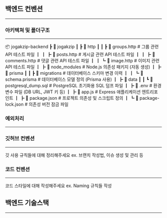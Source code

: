## 백엔드 컨벤션
---

### 아키텍쳐 및 폴더구조
---
📦 jogakzip-backend
 ┣ 📂 jogakzip
 ┃ ┣ 📂 http
 ┃ ┃ ┣ 📄 groups.http        # 그룹 관련 API 테스트 파일
 ┃ ┃ ┣ 📄 posts.http         # 게시글 관련 API 테스트 파일
 ┃ ┃ ┣ 📄 comments.http      # 댓글 관련 API 테스트 파일
 ┃ ┃ ┗ 📄 image.http         # 이미지 관련 API 테스트 파일
 ┃ ┣ 📂 node_modules         # Node.js 의존성 패키지 (자동 생성)
 ┃ ┣ 📂 prisma
 ┃ ┃ ┣ 📂 migrations         # 데이터베이스 스키마 변경 이력
 ┃ ┃ ┗ 📄 schema.prisma      # 데이터베이스 모델 정의 (Prisma 사용)
 ┃ ┣ 📂 data
 ┃ ┃ ┗ 📄 postgresql_dump.sql # PostgreSQL 초기화용 SQL 덤프 파일
 ┃ ┣ 📄 .env                 # 환경 변수 파일 (DB URL, JWT 키 등)
 ┃ ┣ 📄 app.js               # Express 애플리케이션 엔트리포인트
 ┃ ┣ 📄 package.json         # 프로젝트 의존성 및 스크립트 정의
 ┃ ┗ 📄 package-lock.json    # 의존성 버전 잠금 파일



### 예외처리
---



### 깃허브 컨벤션
---
깃 사용 규칙들에 대해 정리해주세요
ex. 브랜치 작성법, 이슈 생성 및 관리 등


### 코드 컨벤션
---
코드 스타일에 대해 작성해주세요
ex. Naming 규칙들 작성 

## 백엔드 기술스택
---

